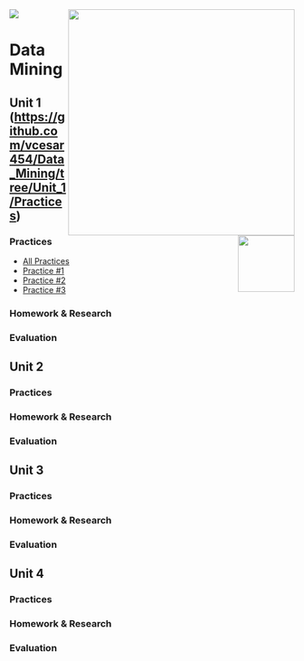 <img src="https://user-images.githubusercontent.com/38325865/111556068-50a3a480-874f-11eb-8228-91fdff8844be.jpg" width = "400" align="right">
<img src="https://user-images.githubusercontent.com/38325865/111556054-4a152d00-874f-11eb-8316-4b185ca86fdf.png" width "300">

# Data Mining <img src="https://user-images.githubusercontent.com/38325865/111557112-a7aa7900-8751-11eb-90ff-5fec450d97d2.jpg" width="100" align="right">


## Unit 1 (https://github.com/vcesar454/Data_Mining/tree/Unit_1/Practices)
### Practices
- [All Practices](https://github.com/vcesar454/Data_Mining/tree/Unit_1/Practices) <br>
- [Practice #1](https://github.com/vcesar454/Data_Mining/blob/Unit_1/Practices/Practice_1.R) <br>
- [Practice #2](https://github.com/vcesar454/Data_Mining/blob/Unit_1/Practices/Practice_2.R) <br>
- [Practice #3](https://github.com/vcesar454/Data_Mining/blob/Unit_1/Practices/Practice_3.R)
### Homework & Research
### Evaluation

## Unit 2
### Practices
### Homework & Research
### Evaluation

## Unit 3
### Practices
### Homework & Research
### Evaluation

## Unit 4
### Practices
### Homework & Research
### Evaluation
